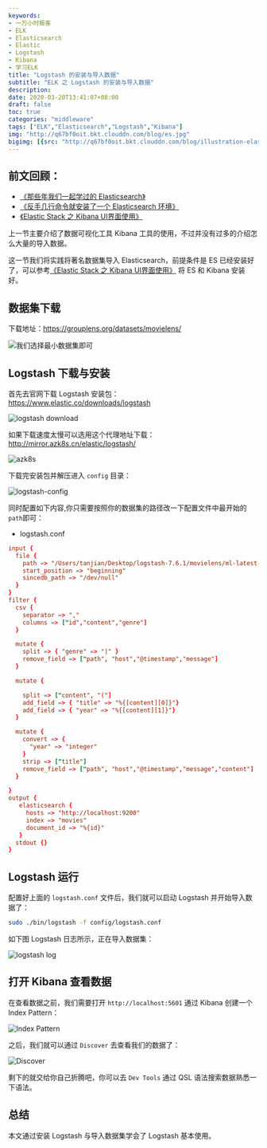 ```yaml
---
keywords:
- 一万小时极客
- ELK
- Elasticsearch
- Elastic
- Logstash
- Kibana
- 学习ELK
title: "Logstash 的安装与导入数据"
subtitle: "ELK 之 Logstash 的安装与导入数据"
description:
date: 2020-03-20T13:41:07+08:00
draft: false
toc: true
categories: "middleware"
tags: ["ELK","Elasticsearch","Logstash","Kibana"]
img: "http://q67bf0oit.bkt.clouddn.com/blog/es.jpg"
bigimg: [{src: "http://q67bf0oit.bkt.clouddn.com/blog/illustration-elasticsearch-heart.png", desc: "elastic"}]
---
```


## 前文回顾：
- [《那些年我们一起学过的 Elasticsearch》](../elk-again)
- [《反手几行命令就安装了一个 Elasticsearch 环境》](../elk-01)
- [《Elastic Stack 之 Kibana UI界面使用》](../elk-02)

上一节主要介绍了数据可视化工具 Kibana 工具的使用，不过并没有过多的介绍怎么大量的导入数据。

这一节我们将实践将著名数据集导入 Elasticsearch，前提条件是 ES 已经安装好了，可以参考[《Elastic Stack 之 Kibana UI界面使用》](../elk-02) 将 ES 和 Kibana 安装好。

## 数据集下载

下载地址：https://grouplens.org/datasets/movielens/

![我们选择最小数据集即可](http://q67bf0oit.bkt.clouddn.com/blog/WX20200320-134907@2x.png)

## Logstash 下载与安装

首先去官网下载 Logstash 安装包：https://www.elastic.co/downloads/logstash

![logstash download](http://q67bf0oit.bkt.clouddn.com/blog/WX20200320-135234@2x.png)

如果下载速度太慢可以选用这个代理地址下载：http://mirror.azk8s.cn/elastic/logstash/

![azk8s](http://q67bf0oit.bkt.clouddn.com/blog/WX20200320-135408@2x.png)

下载完安装包并解压进入 `config` 目录：

![logstash-config](http://q67bf0oit.bkt.clouddn.com/blog/WX20200320-135521@2x.png)

同时配置如下内容,你只需要按照你的数据集的路径改一下配置文件中最开始的`path`即可：

- logstash.conf

```conf
input {
  file {
    path => "/Users/tanjian/Desktop/logstash-7.6.1/movielens/ml-latest-small/movies.csv" # 这里指定数据集路径
    start_position => "beginning"
    sincedb_path => "/dev/null"
  }
}
filter {
  csv {
    separator => ","
    columns => ["id","content","genre"]
  }

  mutate {
    split => { "genre" => "|" }
    remove_field => ["path", "host","@timestamp","message"]
  }

  mutate {

    split => ["content", "("]
    add_field => { "title" => "%{[content][0]}"}
    add_field => { "year" => "%{[content][1]}"}
  }

  mutate {
    convert => {
      "year" => "integer"
    }
    strip => ["title"]
    remove_field => ["path", "host","@timestamp","message","content"]
  }

}
output {
   elasticsearch {
     hosts => "http://localhost:9200"
     index => "movies"
     document_id => "%{id}"
   }
  stdout {}
}
```

## Logstash 运行

配置好上面的 `logstash.conf` 文件后，我们就可以启动 Logstash 并开始导入数据了：

```bash
sudo ./bin/logstash -f config/logstash.conf 
```

如下图 Logstash 日志所示，正在导入数据集：

![logstash log](http://q67bf0oit.bkt.clouddn.com/blog/WX20200320-133629@2x.png)

## 打开 Kibana 查看数据

在查看数据之前，我们需要打开 `http://localhost:5601` 通过 Kibana 创建一个 Index Pattern：

![Index Pattern](http://q67bf0oit.bkt.clouddn.com/blog/WX20200320-133845.png)

之后，我们就可以通过 `Discover` 去查看我们的数据了：

![Discover](http://q67bf0oit.bkt.clouddn.com/blog/WX20200320-133909.png)

剩下的就交给你自己折腾吧，你可以去 `Dev Tools` 通过 QSL 语法搜索数据熟悉一下语法。

## 总结

本文通过安装 Logstash 与导入数据集学会了 Logstash 基本使用。
